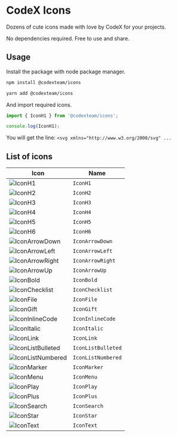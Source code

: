 # CodeX Icons

Dozens of cute icons made with love by CodeX for your projects.

No dependencies required. Free to use and share.

## Usage

Install the package with node package manager.  

```sh
npm install @codexteam/icons

yarn add @codexteam/icons
```

And import required icons.

```js
import { IconH1 } from '@codexteam/icons';

console.log(IconH1);
```

You will get the line: `<svg xmlns="http://www.w3.org/2000/svg" ...`

## List of icons

<!-- DO NOT EDIT THE FOLLOWING SECTION MANUALLY -->
<!-- BEGIN TABLE_OF_ICONS -->
| Icon | Name |
| --- | --- |
| ![IconH1](dist/icons/IconH1.svg) | `IconH1` |
| ![IconH2](dist/icons/IconH2.svg) | `IconH2` |
| ![IconH3](dist/icons/IconH3.svg) | `IconH3` |
| ![IconH4](dist/icons/IconH4.svg) | `IconH4` |
| ![IconH5](dist/icons/IconH5.svg) | `IconH5` |
| ![IconH6](dist/icons/IconH6.svg) | `IconH6` |
| ![IconArrowDown](dist/icons/IconArrowDown.svg) | `IconArrowDown` |
| ![IconArrowLeft](dist/icons/IconArrowLeft.svg) | `IconArrowLeft` |
| ![IconArrowRight](dist/icons/IconArrowRight.svg) | `IconArrowRight` |
| ![IconArrowUp](dist/icons/IconArrowUp.svg) | `IconArrowUp` |
| ![IconBold](dist/icons/IconBold.svg) | `IconBold` |
| ![IconChecklist](dist/icons/IconChecklist.svg) | `IconChecklist` |
| ![IconFile](dist/icons/IconFile.svg) | `IconFile` |
| ![IconGift](dist/icons/IconGift.svg) | `IconGift` |
| ![IconInlineCode](dist/icons/IconInlineCode.svg) | `IconInlineCode` |
| ![IconItalic](dist/icons/IconItalic.svg) | `IconItalic` |
| ![IconLink](dist/icons/IconLink.svg) | `IconLink` |
| ![IconListBulleted](dist/icons/IconListBulleted.svg) | `IconListBulleted` |
| ![IconListNumbered](dist/icons/IconListNumbered.svg) | `IconListNumbered` |
| ![IconMarker](dist/icons/IconMarker.svg) | `IconMarker` |
| ![IconMenu](dist/icons/IconMenu.svg) | `IconMenu` |
| ![IconPlay](dist/icons/IconPlay.svg) | `IconPlay` |
| ![IconPlus](dist/icons/IconPlus.svg) | `IconPlus` |
| ![IconSearch](dist/icons/IconSearch.svg) | `IconSearch` |
| ![IconStar](dist/icons/IconStar.svg) | `IconStar` |
| ![IconText](dist/icons/IconText.svg) | `IconText` |
<!-- END TABLE_OF_ICONS -->
